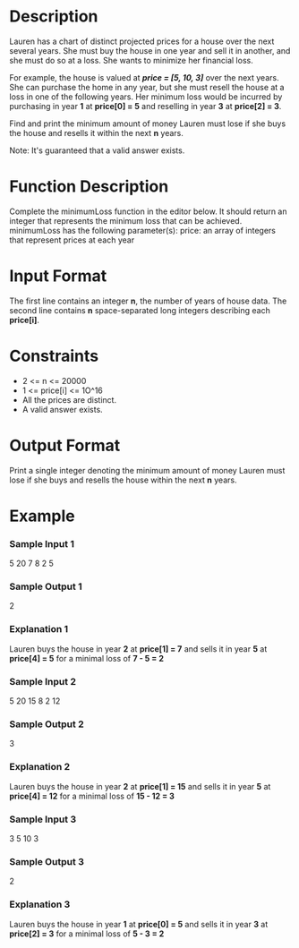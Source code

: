 # Description

Lauren has a chart of distinct projected prices for a house over the next several years. She must buy the house in one year and sell it in another, and she must do so at a loss. She wants to minimize her financial loss.

For example, the house is valued at ***price = [5, 10, 3]*** over the next  years. She can purchase the home in any year, but she must resell the house at a loss in one of the following years. Her minimum loss would be incurred by purchasing in year **1** at **price[0] = 5** and reselling in year **3** at **price[2] = 3**.

Find and print the minimum amount of money Lauren must lose if she buys the house and resells it within the next **n** years.

Note: It's guaranteed that a valid answer exists.

# Function Description

Complete the minimumLoss function in the editor below. It should return an integer that represents the minimum loss that can be achieved.
minimumLoss has the following parameter(s): price: an array of integers that represent prices at each year

# Input Format

The first line contains an integer **n**, the number of years of house data.
The second line contains **n** space-separated long integers describing each **price[i]**.

# Constraints
- 2 <= n <= 20000
- 1 <= price[i] <= 1O^16
- All the prices are distinct.
- A valid answer exists.

# Output Format

Print a single integer denoting the minimum amount of money Lauren must lose if she buys and resells the house within the next **n** years.

# Example

### Sample Input 1
5
20 7 8 2 5

### Sample Output 1
2

### Explanation 1

Lauren buys the house in year **2** at **price[1] = 7** and sells it in year **5** at **price[4] = 5** for a minimal loss of **7 - 5 = 2**


### Sample Input 2
5
20 15 8 2 12

### Sample Output 2
3

### Explanation 2

Lauren buys the house in year **2** at **price[1] = 15** and sells it in year **5** at **price[4] = 12** for a minimal loss of **15 - 12 = 3**


### Sample Input 3
3
5 10 3

### Sample Output 3
2

### Explanation 3

Lauren buys the house in year **1** at **price[0] = 5** and sells it in year **3** at **price[2] = 3** for a minimal loss of **5 - 3 = 2**